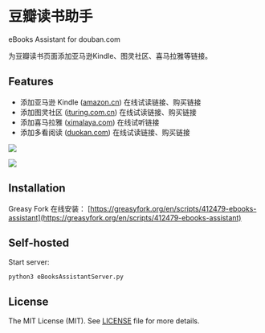 # 豆瓣读书助手
eBooks Assistant for douban.com

为豆瓣读书页面添加亚马逊Kindle、图灵社区、喜马拉雅等链接。

## Features

-  添加亚马逊 Kindle ([amazon.cn](https://www.amazon.cn/)) 在线试读链接、购买链接
-  添加图灵社区 ([ituring.com.cn](https://www.ituring.com.cn/)) 在线试读链接、购买链接
-  添加喜马拉雅 ([ximalaya.com](https://www.ximalaya.com/)) 在线试听链接
-  添加多看阅读 ([duokan.com](http://www.duokan.com/)) 在线试读链接、购买链接

![](https://raw.githubusercontent.com/caspartse/eBooksAssistant/main/screenshots/sc001.jpeg)

![](https://raw.githubusercontent.com/caspartse/eBooksAssistant/main/screenshots/sc002.jpeg)

## Installation

Greasy Fork 在线安装： [https://greasyfork.org/en/scripts/412479-ebooks-assistant](https://greasyfork.org/en/scripts/412479-ebooks-assistant)

## Self-hosted

Start server:
```
python3 eBooksAssistantServer.py
```

## License

The MIT License (MIT). See [LICENSE](LICENSE) file for more details.
